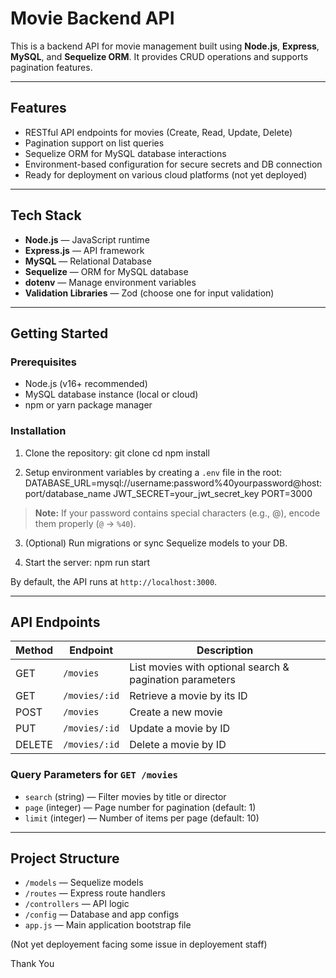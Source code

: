 # Movie Backend API

This is a backend API for movie management built using **Node.js**, **Express**, **MySQL**, and **Sequelize ORM**. It provides CRUD operations and supports pagination features.

---

## Features

- RESTful API endpoints for movies (Create, Read, Update, Delete)
- Pagination support on list queries
- Sequelize ORM for MySQL database interactions
- Environment-based configuration for secure secrets and DB connection
- Ready for deployment on various cloud platforms (not yet deployed)

---

## Tech Stack

- **Node.js** — JavaScript runtime
- **Express.js** — API framework
- **MySQL** — Relational Database
- **Sequelize** — ORM for MySQL database
- **dotenv** — Manage environment variables
- **Validation Libraries** — Zod (choose one for input validation)

---

## Getting Started

### Prerequisites

- Node.js (v16+ recommended)
- MySQL database instance (local or cloud)
- npm or yarn package manager

### Installation

1. Clone the repository:
   git clone <your-repo-url>
   cd <your-repo-folder>
   npm install

2. Setup environment variables by creating a `.env` file in the root:
   DATABASE_URL=mysql://username:password%40yourpassword@host:port/database_name
   JWT_SECRET=your_jwt_secret_key
   PORT=3000

> **Note:** If your password contains special characters (e.g., @), encode them properly (`@` → `%40`).

3. (Optional) Run migrations or sync Sequelize models to your DB.

4. Start the server:
   npm run start

By default, the API runs at `http://localhost:3000`.

---

## API Endpoints

| Method | Endpoint      | Description                                              |
| ------ | ------------- | -------------------------------------------------------- |
| GET    | `/movies`     | List movies with optional search & pagination parameters |
| GET    | `/movies/:id` | Retrieve a movie by its ID                               |
| POST   | `/movies`     | Create a new movie                                       |
| PUT    | `/movies/:id` | Update a movie by ID                                     |
| DELETE | `/movies/:id` | Delete a movie by ID                                     |

### Query Parameters for `GET /movies`

- `search` (string) — Filter movies by title or director
- `page` (integer) — Page number for pagination (default: 1)
- `limit` (integer) — Number of items per page (default: 10)

---

## Project Structure

- `/models` — Sequelize models
- `/routes` — Express route handlers
- `/controllers` — API logic
- `/config` — Database and app configs
- `app.js` — Main application bootstrap file

(Not yet deployement facing some issue in deployement staff)

Thank You
